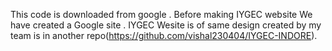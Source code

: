 This code is downloaded from google .
Before making IYGEC website We have created a Google site .
IYGEC Wesite is of same design created by my team is in another repo(https://github.com/vishal230404/IYGEC-INDORE).
